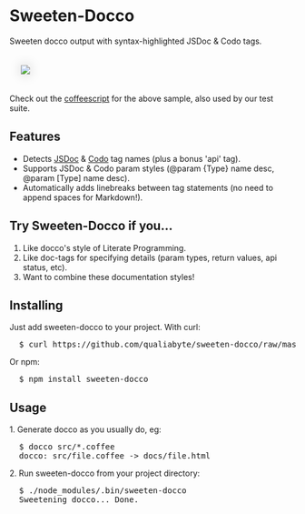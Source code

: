 # Sweeten-Docco
Sweeten docco output with syntax-highlighted JSDoc & Codo tags.

<a href="https://github.com/qualiabyte/sweeten-docco/blob/master/test/fixtures/ocean.jsdoc.coffee">
  <img src="https://github.com/downloads/qualiabyte/sweeten-docco/sweeten-docco.png" style="max-width: 100%; margin: 20px; box-shadow: 0 0 20px #ccc;">
</a>

Check out the [coffeescript](https://github.com/qualiabyte/sweeten-docco/blob/master/test/fixtures/ocean.jsdoc.coffee)
for the above sample, also used by our test suite.

## Features

* Detects [JSDoc][JSDocTags] & [Codo][Codo] tag names (plus a bonus 'api' tag).
* Supports JSDoc & Codo param styles (@param {Type} name desc, @param [Type] name desc).
* Automatically adds linebreaks between tag statements (no need to append spaces for Markdown!).

## Try Sweeten-Docco if you...

1. Like docco's style of Literate Programming.
2. Like doc-tags for specifying details (param types, return values, api status, etc).
3. Want to combine these documentation styles!

[JSDocTags]: http://code.google.com/p/jsdoc-toolkit/wiki/TagReference
[Codo]: https://github.com/netzpirat/codo

## Installing

Just add sweeten-docco to your project. With curl:

<pre>
  $ curl https://github.com/qualiabyte/sweeten-docco/raw/master/sweeten-docco > bin/sweeten-docco
</pre>

Or npm:

<pre>
  $ npm install sweeten-docco
</pre>

## Usage

1\. Generate docco as you usually do, eg:

<pre>
  $ docco src/*.coffee
  docco: src/file.coffee -> docs/file.html
</pre>

2\. Run sweeten-docco from your project directory:

<pre>
  $ ./node_modules/.bin/sweeten-docco
  Sweetening docco... Done.
</pre>
